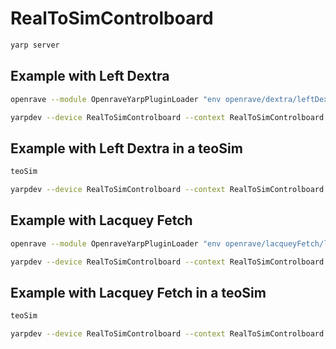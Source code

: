# RealToSimControlboard

```bash
yarp server
```

## Example with Left Dextra
```bash
openrave --module OpenraveYarpPluginLoader "env openrave/dextra/leftDextra.robot.xml open --device controlboardwrapper2 --subdevice YarpOpenraveControlboard --robotIndex 0 --allManipulators" --viewer qtcoin --collision ode
```

```bash
yarpdev --device RealToSimControlboard --context RealToSimControlboard --from leftDextra.ini
```

## Example with Left Dextra in a teoSim
```bash
teoSim
```

```bash
yarpdev --device RealToSimControlboard --context RealToSimControlboard --from leftDextra.ini --prefix teoSim
```

## Example with Lacquey Fetch
```bash
openrave --module OpenraveYarpPluginLoader "env openrave/lacqueyFetch/lacqueyFetch.robot.xml open --device controlboardwrapper2 --subdevice YarpOpenraveControlboard --robotIndex 0 --allManipulators" --viewer qtcoin --collision ode
```

```bash
yarpdev --device RealToSimControlboard --context RealToSimControlboard --from lacqueyFetch.ini
```

## Example with Lacquey Fetch in a teoSim
```bash
teoSim
```

```bash
yarpdev --device RealToSimControlboard --context RealToSimControlboard --from lacqueyFetch.ini
```
